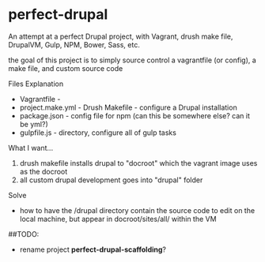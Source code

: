# perfect-drupal
An attempt at a perfect Drupal project, with Vagrant, drush make file, DrupalVM, Gulp, NPM, Bower, Sass, etc.

the goal of this project is to simply source control a vagrantfile (or config), a make file, and custom source code



Files Explanation
* Vagrantfile -
* project.make.yml - Drush Makefile - configure a Drupal installation
* package.json - config file for npm (can this be somewhere else? can it be yml?)
* gulpfile.js - directory, configure all of gulp tasks


What I want...
1. drush makefile installs drupal to "docroot" which the vagrant image uses as the docroot
2. all custom drupal development goes into "drupal" folder

Solve
* how to have the /drupal directory contain the source code to edit on the local machine, but appear in docroot/sites/all/ within the VM


##TODO:
* rename project **perfect-drupal-scaffolding**?

